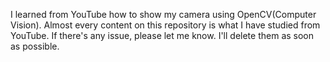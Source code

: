 I learned from YouTube how to show my camera using OpenCV(Computer Vision).
Almost every content on this repository is what I have studied from YouTube. If there's any issue, please let me know. I'll delete them as soon as possible.
